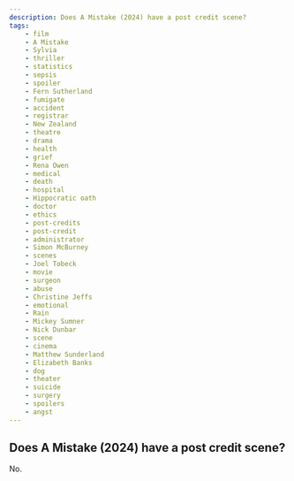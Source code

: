 ```yaml
---
description: Does A Mistake (2024) have a post credit scene?
tags: 
    - film
    - A Mistake
    - Sylvia
    - thriller
    - statistics
    - sepsis
    - spoiler
    - Fern Sutherland
    - fumigate
    - accident
    - registrar
    - New Zealand
    - theatre
    - drama
    - health
    - grief
    - Rena Owen
    - medical
    - death
    - hospital
    - Hippocratic oath
    - doctor
    - ethics
    - post-credits
    - post-credit
    - administrator
    - Simon McBurney
    - scenes
    - Joel Tobeck
    - movie
    - surgeon
    - abuse
    - Christine Jeffs
    - emotional
    - Rain
    - Mickey Sumner
    - Nick Dunbar
    - scene
    - cinema
    - Matthew Sunderland
    - Elizabeth Banks
    - dog
    - theater
    - suicide
    - surgery
    - spoilers
    - angst
---
```


## Does A Mistake (2024) have a post credit scene?

No.

